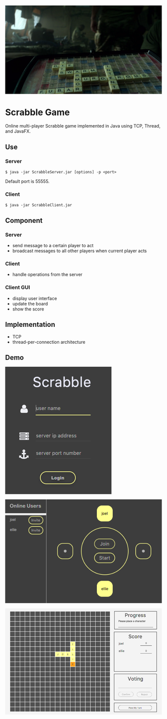 ![0](https://raw.githubusercontent.com/ZintrulCre/Scrabble-Game/master/Resource/0.png)

# Scrabble Game

Online multi-player Scrabble game implemented in Java using TCP, Thread, and JavaFX.

## Use

### Server

```
$ java -jar ScrabbleServer.jar [options] -p <port>
```

Default port is 55555.

### Client

```
$ java -jar ScrabbleClient.jar
```


## Component

### Server
- send message to a certain player to act
- broadcast messages to all other players when current player acts
### Client
- handle operations from the server
### Client GUI
- display user interface
- update the board
- show the score

## Implementation
- TCP
- thread-per-connection architecture

## Demo
![Login](https://raw.githubusercontent.com/ZintrulCre/Scrabble-Game/master/Resource/Login.png)

![Desk](https://raw.githubusercontent.com/ZintrulCre/Scrabble-Game/master/Resource/Desk.png)

![Board](https://raw.githubusercontent.com/ZintrulCre/Scrabble-Game/master/Resource/Board.png)
